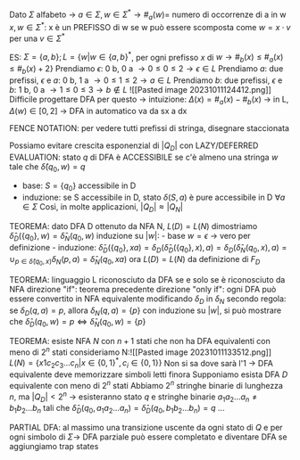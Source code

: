 Dato $\Sigma$ alfabeto -> $a \in \Sigma, w \in \Sigma^* \rightarrow \#_a(w) =$ numero di occorrenze di a in w
$x,w \in \Sigma^*$: x è un PREFISSO di w se w può essere scomposta come $w = x \cdot v$ per una $v \in \Sigma^*$

ES: $\Sigma = \{ a,b \}; L = \{ w | w \in \{ a,b \}^*$, per ogni prefisso $x$ di $w \rightarrow \#_b(x) \leq \#_a(x) \leq \#_b(x) + 2 \}$
Prendiamo $\epsilon$: 0 b, 0 a $\rightarrow 0 \leq 0 \leq 2 \rightarrow \epsilon \in L$
Prendiamo $a$: due prefissi, $\epsilon$ e $a$: 0 b, 1 a $\rightarrow 0 \leq 1 \leq 2 \rightarrow a \in L$
Prendiamo $b$: due prefissi, $\epsilon$ e $b$: 1 b, 0 a $\rightarrow 1 \leq 0 \leq 3 \rightarrow b \notin L$
![[Pasted image 20231011124412.png]]
Difficile progettare DFA per questo -> intuizione: $\Delta(x) = \#_a(x) - \#_b(x)$ -> in L, $\Delta(w) \in [0,2]$ -> DFA in automatico va da sx a dx

FENCE NOTATION: per vedere tutti prefissi di stringa, disegnare staccionata

Possiamo evitare crescita esponenzial di $|Q_D|$ con LAZY/DEFERRED EVALUATION: stato $q$ di DFA è ACCESSIBILE se c'è almeno una stringa $w$ tale che $\hat{\delta} (q_0, w) = q$
- base: $S = \{ q_0 \}$ accessibile in D
- induzione: se S accessibile in D, stato $\delta (S,a)$ è pure accessibile in D $\forall a \in \Sigma$
Così, in molte applicazioni, $|Q_D| \approx |Q_N|$

TEOREMA: dato DFA D ottenuto da NFA N, $L(D)=L(N)$
	dimostriamo $\hat{\delta}_D (\{q_0 \}, w) = \hat{\delta}_N (q_0, w)$
	induzione su $|w|$:
	- base $w = \epsilon$ -> vero per definizione
	- induzione: 
		$\hat{\delta}_D (\{ q_0 \}, xa) = \delta_D ( \hat{\delta}_D (\{ q_0 \}, x), a) = \delta_D (\hat{\delta}_N (q_0, x),a) = \cup_{p \in \hat{\delta} (q_0,x)} \delta_N(p,a) = \hat{\delta}_N (q_0, xa)$
		ora $L(D)=L(N)$ da definizione di $F_D$

TEOREMA: linguaggio L riconosciuto da DFA se e solo se è riconosciuto da NFA
	direzione "if": teorema precedente
	direzione "only if":
		ogni DFA può essere convertito in NFA equivalente modificando $\delta_D$ in $\delta_N$ secondo regola: se $\delta_D (q,a) = p$, allora $\delta_N (q,a) = \{ p \}$
		con induzione su $|w|$, si può mostrare che $\hat{\delta}_D (q_0, w) = p \iff \hat{\delta}_N (q_0, w) = \{ p \}$

TEOREMA: esiste NFA $N$ con $n+1$ stati che non ha DFA equivalenti con meno di $2^n$ stati
	consideriamo N:![[Pasted image 20231011133512.png]]
	$L(N) = \{ x1c_2c_3...c_n | x \in \{ 0,1 \}^*, c_i \in \{ 0,1 \} \}$
	Non si sa dove sarà l'1 -> DFA equivalente deve memorizzare simboli letti finora
	Supponiamo esista DFA $D$ equivalente con meno di $2^n$ stati
	Abbiamo $2^n$ stringhe binarie di lunghezza $n$, ma $|Q_D| < 2^n$ -> esisteranno stato $q$ e stringhe binarie $a_1a_2...a_n \neq b_1b_2...b_n$ tali che $\hat{\delta}_D (q_0, a_1a_2...a_n) = \hat{\delta}_D (q_0, b_1b_2...b_n) = q$
	...

PARTIAL DFA: al massimo una transizione uscente da ogni stato di $Q$ e per ogni simbolo di $\Sigma$-> DFA parziale può essere completato e diventare DFA se aggiungiamo trap states